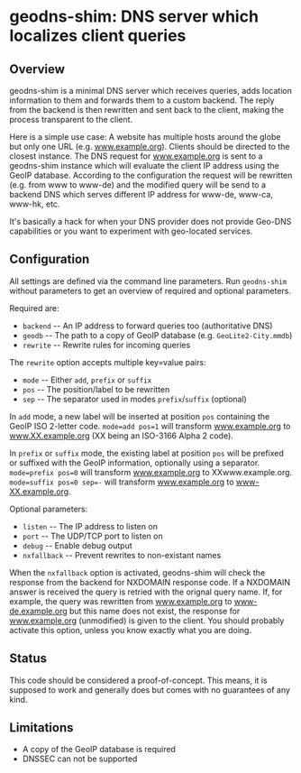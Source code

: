 geodns-shim: DNS server which localizes client queries
=====

## Overview

geodns-shim is a minimal DNS server which receives queries, adds location
information to them and forwards them to a custom backend. The reply from
the backend is then rewritten and sent back to the client, making the process
transparent to the client.

Here is a simple use case: A website has multiple hosts around the globe but
only one URL (e.g. www.example.org). Clients should be directed to the closest
instance. The DNS request for www.example.org is sent to a geodns-shim instance
which will evaluate the client IP address using the GeoIP database. According
to the configuration the request will be rewritten (e.g. from www to www-de)
and the modified query will be send to a backend DNS which serves different
IP address for www-de, www-ca, www-hk, etc.

It's basically a hack for when your DNS provider does not provide Geo-DNS
capabilities or you want to experiment with geo-located services.

## Configuration

All settings are defined via the command line parameters. Run `geodns-shim`
without parameters to get an overview of required and optional parameters.

Required are:
- `backend` -- An IP address to forward queries too (authoritative DNS)
- `geodb` -- The path to a copy of GeoIP database (e.g. `GeoLite2-City.mmdb`)
- `rewrite` -- Rewrite rules for incoming queries

The `rewrite` option accepts multiple key=value pairs:
- `mode` -- Either `add`, `prefix` or `suffix`
- `pos` -- The position/label to be rewritten
- `sep` -- The separator used in modes `prefix`/`suffix` (optional)

In `add` mode, a new label will be inserted at position `pos` containing the
GeoIP ISO 2-letter code. `mode=add pos=1` will transform www.example.org to
www.XX.example.org (XX being an ISO-3166 Alpha 2 code).

In `prefix` or `suffix` mode, the existing label at position `pos` will be
prefixed or suffixed with the GeoIP information, optionally using a separator.
`mode=prefix pos=0` will transform www.example.org to XXwww.example.org.
`mode=suffix pos=0 sep=-` will transform www.example.org to www-XX.example.org.

Optional parameters:
- `listen` -- The IP address to listen on
- `port` -- The UDP/TCP port to listen on
- `debug` -- Enable debug output
- `nxfallback` -- Prevent rewrites to non-existant names

When the `nxfallback` option is activated, geodns-shim will check the response
from the backend for NXDOMAIN response code. If a NXDOMAIN answer is received
the query is retried with the orignal query name. If, for example, the query
was rewritten from www.example.org to www-de.example.org but this name does
not exist, the response for www.example.org (unmodified) is given to the client.
You should probably activate this option, unless you know exactly what you are
doing.

## Status

This code should be considered a proof-of-concept. This means, it is supposed
to work and generally does but comes with no guarantees of any kind.

## Limitations

- A copy of the GeoIP database is required
- DNSSEC can not be supported
